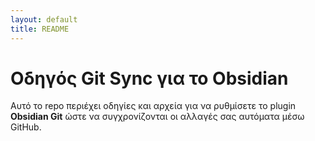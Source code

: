 ```yaml
---
layout: default
title: README
---
```


# Οδηγός Git Sync για το Obsidian

Αυτό το repo περιέχει οδηγίες και αρχεία για να ρυθμίσετε το plugin **Obsidian Git** ώστε να συγχρονίζονται οι αλλαγές σας αυτόματα μέσω GitHub.
